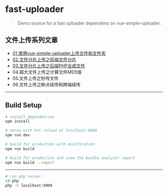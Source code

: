 # fast-uploader

> Demo source for a fast uploader dependens on vue-simple-uploader.

## 文件上传系列文章

- [01.使用vue-simple-uploader上传文件和文件夹](https://www.helloweba.net/javascript/632.html)
- [02.文件分片上传之前端文件分片](https://www.helloweba.net/javascript/633.html)
- [03.文件分片上传之后端PHP合成文件](https://www.helloweba.net/php/634.html)
- 04.超大文件上传之计算文件MD5值
- 05.文件上传之秒传文件
- 06.文件上传之断点续传和跨端续传

----

## Build Setup

``` bash
# install dependencies
npm install

# serve with hot reload at localhost:8080
npm run dev

# build for production with minification
npm run build

# build for production and view the bundle analyzer report
npm run build --report
```
----
``` bash
# run php server
cd php
php -S localhost:9999

```
